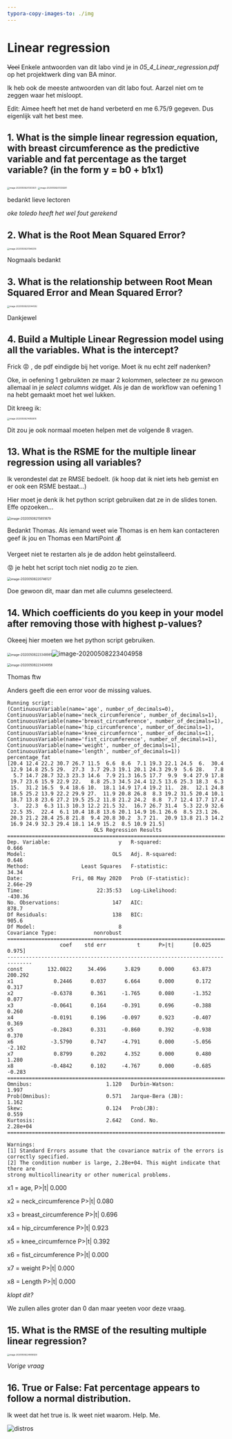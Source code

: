 ```yaml
---
typora-copy-images-to: ./img
---
```


# Linear regression 

~~Veel~~ Enkele antwoorden van dit labo vind je in *05_4_Linear_regression.pdf* op het projektwerk ding van BA minor.

Ik heb ook de meeste antwoorden van dit labo fout. Aarzel niet om te zeggen waar het misloopt.

Edit: Aimee heeft het met de hand verbeterd en me 6.75/9 gegeven. Dus eigenlijk valt het best mee.

## 1. What is the simple linear regression equation, with breast circumference as the predictive variable and fat percentage as the target variable? (in the form y = b0 + b1x1)

<img src="img/image-20200508201303931.png" alt="image-20200508201303931" style="zoom: 33%;" />

<img src="img/image-20200508201339281.png" alt="image-20200508201339281" style="zoom: 33%;" />

bedankt lieve lectoren

*oke toledo heeft het wel fout gerekend*



## 2. What is the Root Mean Squared Error?

<img src="img/image-20200508201946318.png" alt="image-20200508201946318" style="zoom: 33%;" />

Nogmaals bedankt

## 3. What is the relationship between Root Mean Squared Error and Mean Squared Error?

<img src="img/image-20200508202044592.png" alt="image-20200508202044592" style="zoom:33%;" />

Dankjewel

## 4. Build a Multiple Linear Regression model using all the variables. What is the intercept?

Frick :rage: , de pdf eindigde bij het vorige. Moet ik nu echt zelf nadenken?

Oke, in oefening 1 gebruikten ze maar 2 kolommen, selecteer ze nu gewoon allemaal in je *select columns* widget. Als je dan de workflow van oefening 1 na hebt gemaakt moet het wel lukken.

Dit kreeg ik:

<img src="img/image-20200508214956876.png" alt="image-20200508214956876" style="zoom: 33%;" />

Dit zou je ook normaal moeten helpen met de volgende 8 vragen.



## 13. What is the RSME for the multiple linear regression using all variables?

Ik verondestel dat ze RMSE bedoelt. (ik hoop dat ik niet iets heb gemist en er ook een RSME bestaat...)

Hier moet je denk ik het python script gebruiken dat ze in de slides tonen. Effe opzoeken...

<img src="img/image-20200508215851879.png" alt="image-20200508215851879" style="zoom: 50%;" />

Bedankt Thomas. Als iemand weet wie Thomas is en hem kan contacteren geef ik jou en Thomas een MartiPoint :moneybag:

Vergeet niet te restarten als je de addon hebt geïnstalleerd.



:rage: je hebt het script toch niet nodig zo te zien.

<img src="img/image-20200508220746127.png" alt="image-20200508220746127" style="zoom:50%;" />

Doe gewoon dit, maar dan met alle culumns geselecteerd.



## 14. Which coefficients do you keep in your model after removing those with highest p-values?

Okeeej hier moeten we het python script gebruiken.

<img src="img/image-20200508223348981.png" alt="image-20200508223348981" style="zoom: 50%;" />![image-20200508223404958](img/image-20200508223404958.png)

<img src="img/image-20200508223404958.png" alt="image-20200508223404958" style="zoom: 50%;" />

Thomas ftw

Anders geeft die een error voor de missing values.

```
Running script:
(ContinuousVariable(name='age', number_of_decimals=0), ContinuousVariable(name='neck_circumference', number_of_decimals=1), ContinuousVariable(name='breast_circumference', number_of_decimals=1), ContinuousVariable(name='hip_circumference', number_of_decimals=1), ContinuousVariable(name='knee_circumfernce', number_of_decimals=1), ContinuousVariable(name='fist_circumference', number_of_decimals=1), ContinuousVariable(name='weight', number_of_decimals=1), ContinuousVariable(name='length', number_of_decimals=1))
percentage_fat
[20.4 12.4 22.2 30.7 26.7 11.5  6.6  8.6  7.1 19.3 22.1 24.5  6.  30.4
 12.9 14.8 25.5 29.  27.3  3.7 29.3 19.1 20.1 24.3 29.9  5.6 28.   7.8
  5.7 14.7 28.7 32.3 23.3 14.6  7.9 21.3 16.5 17.7  9.9  9.4 27.9 17.8
 19.7 23.6 15.9 22.9 22.   8.8 25.3 34.5 24.4 12.5 13.6 25.3 18.3  6.3
 15.  31.2 16.5  9.4 18.6 10.  18.1 14.9 17.4 19.2 11.  28.  12.1 24.8
 18.5 25.2 13.9 22.2 29.9 27.  11.9 20.8 26.8  8.3 19.2 31.5 20.4 10.1
 18.7 13.8 23.6 27.2 19.5 25.2 11.8 21.2 24.2  8.8  7.7 12.4 17.7 17.4
  3.  22.3  6.3 11.3 10.3 12.2 21.5 32.  16.7 26.7 31.4  5.3 22.9 32.6
 22.5 35.  22.4  6.1 10.4 18.8 13.6 20.1 14.9 16.1 26.6  8.5 23.1 26.
 20.3 21.2 28.4 25.8 21.8  9.4 20.8 30.2  3.7 21.  20.9 13.8 21.3 14.2
 16.9 24.9 32.3 29.4 18.1 14.9 15.2  8.5 10.9 21.5]
                            OLS Regression Results                            
==============================================================================
Dep. Variable:                      y   R-squared:                       0.666
Model:                            OLS   Adj. R-squared:                  0.646
Method:                 Least Squares   F-statistic:                     34.34
Date:                Fri, 08 May 2020   Prob (F-statistic):           2.66e-29
Time:                        22:35:53   Log-Likelihood:                -430.36
No. Observations:                 147   AIC:                             878.7
Df Residuals:                     138   BIC:                             905.6
Df Model:                           8                                         
Covariance Type:            nonrobust                                         
==============================================================================
                 coef    std err          t      P>|t|      [0.025      0.975]
------------------------------------------------------------------------------
const        132.0822     34.496      3.829      0.000      63.873     200.292
x1             0.2446      0.037      6.664      0.000       0.172       0.317
x2            -0.6378      0.361     -1.765      0.080      -1.352       0.077
x3            -0.0641      0.164     -0.391      0.696      -0.388       0.260
x4            -0.0191      0.196     -0.097      0.923      -0.407       0.369
x5            -0.2843      0.331     -0.860      0.392      -0.938       0.370
x6            -3.5790      0.747     -4.791      0.000      -5.056      -2.102
x7             0.8799      0.202      4.352      0.000       0.480       1.280
x8            -0.4842      0.102     -4.767      0.000      -0.685      -0.283
==============================================================================
Omnibus:                        1.120   Durbin-Watson:                   1.997
Prob(Omnibus):                  0.571   Jarque-Bera (JB):                1.162
Skew:                           0.124   Prob(JB):                        0.559
Kurtosis:                       2.642   Cond. No.                     2.28e+04
==============================================================================

Warnings:
[1] Standard Errors assume that the covariance matrix of the errors is correctly specified.
[2] The condition number is large, 2.28e+04. This might indicate that there are
strong multicollinearity or other numerical problems.
```

x1 = age, P>|t| 0.000 

x2 = neck_circumference P>|t| 0.080 

x3 = breast_circumference P>|t| 0.696

x4 = hip_circumference P>|t|  0.923  

x5 = knee_circumfernce P>|t| 0.392

x6 = fist_circumference P>|t| 0.000

x7 = weight P>|t| 0.000

x8 = Length P>|t| 0.000

*klopt dit?*

We zullen alles groter dan 0 dan maar yeeten voor deze vraag.



## 15. What is the RMSE of the resulting multiple linear regression?

<img src="img/image-20200508224906929.png" alt="image-20200508224906929" style="zoom: 33%;" />

*Vorige vraag*

## 16. True or False: Fat percentage appears to follow a normal distribution.

Ik weet dat het true is. Ik weet niet waarom. Help. Me.

<img src="https://pasteboard.co/JbXe7cg.png" alt="distros"/>
